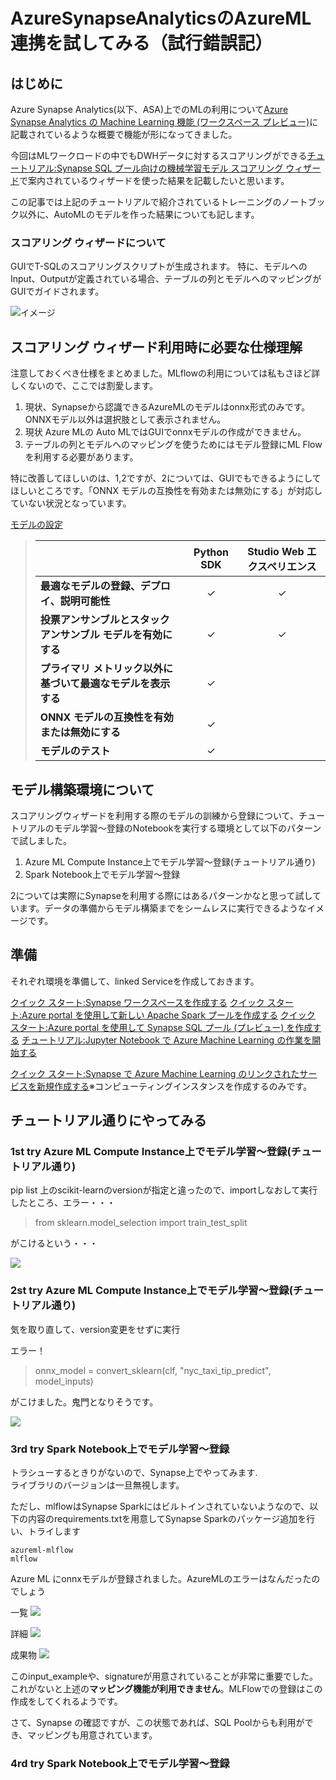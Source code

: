# AzureSynapseAnalyticsのAzureML連携を試してみる（試行錯誤記）

## はじめに

Azure Synapse Analytics(以下、ASA)上でのMLの利用について[Azure Synapse Analytics の Machine Learning 機能 (ワークスペース プレビュー)](https://docs.microsoft.com/ja-jp/azure/synapse-analytics/machine-learning/what-is-machine-learning)に記載されているような概要で機能が形になってきました。

今回はMLワークロードの中でもDWHデータに対するスコアリングができる[チュートリアル:Synapse SQL プール向けの機械学習モデル スコアリング ウィザード](https://docs.microsoft.com/ja-jp/azure/synapse-analytics/machine-learning/tutorial-sql-pool-model-scoring-wizard)で案内されているウィザードを使った結果を記載したいと思います。

この記事では上記のチュートリアルで紹介されているトレーニングのノートブック以外に、AutoMLのモデルを作った結果についても記します。

### スコアリング ウィザードについて

GUIでT-SQLのスコアリングスクリプトが生成されます。
特に、モデルへのInput、Outputが定義されている場合、テーブルの列とモデルへのマッピングがGUIでガイドされます。

![イメージ](https://docs.microsoft.com/ja-jp/azure/synapse-analytics/machine-learning/media/tutorial-sql-pool-model-scoring-wizard/tutorial-sql-scoring-wizard-00e.png)


## スコアリング ウィザード利用時に必要な仕様理解

注意しておくべき仕様をまとめました。MLflowの利用については私もさほど詳しくないので、ここでは割愛します。

1. 現状、Synapseから認識できるAzureMLのモデルはonnx形式のみです。ONNXモデル以外は選択肢として表示されません。
2. 現状 Azure MLの Auto MLではGUIでonnxモデルの作成ができません。
3. テーブルの列とモデルへのマッピングを使うためにはモデル登録にML Flowを利用する必要があります。

特に改善してほしいのは、1,2ですが、2については、GUIでもできるようにしてほしいところです。「ONNX モデルの互換性を有効または無効にする」が対応していない状況となっています。

[モデルの設定](https://docs.microsoft.com/ja-jp/azure/machine-learning/concept-automated-ml#model-settings)

>| |Python SDK|Studio Web エクスペリエンス|
>|----|:----:|:----:|
>|**最適なモデルの登録、デプロイ、説明可能性**| ✓|✓|
>|**投票アンサンブルとスタック アンサンブル モデルを有効にする**| ✓|✓|
>|**プライマリ メトリック以外に基づいて最適なモデルを表示する**|✓||
>|**ONNX モデルの互換性を有効または無効にする**|✓||
>|**モデルのテスト** | ✓| |

## モデル構築環境について

スコアリングウィザードを利用する際のモデルの訓練から登録について、チュートリアルのモデル学習～登録のNotebookを実行する環境として以下のパターンで試しました。

1. Azure ML Compute Instance上でモデル学習～登録(チュートリアル通り)
2. Spark Notebook上でモデル学習～登録

2については実際にSynapseを利用する際にはあるパターンかなと思って試しています。データの準備からモデル構築までをシームレスに実行できるようなイメージです。

## 準備

それぞれ環境を準備して、linked Serviceを作成しておきます。

[クイック スタート:Synapse ワークスペースを作成する](https://docs.microsoft.com/ja-jp/azure/synapse-analytics/quickstart-create-workspace)
[クイック スタート:Azure portal を使用して新しい Apache Spark プールを作成する](https://docs.microsoft.com/ja-jp/azure/synapse-analytics/quickstart-create-apache-spark-pool-portal)
[クイック スタート:Azure portal を使用して Synapse SQL プール (プレビュー) を作成する](https://docs.microsoft.com/ja-jp/azure/synapse-analytics/quickstart-create-sql-pool-portal)
[チュートリアル:Jupyter Notebook で Azure Machine Learning の作業を開始する](https://docs.microsoft.com/ja-jp/azure/machine-learning/tutorial-1st-experiment-sdk-setup)

[クイック スタート:Synapse で Azure Machine Learning のリンクされたサービスを新規作成する](https://docs.microsoft.com/ja-jp/azure/synapse-analytics/machine-learning/quickstart-integrate-azure-machine-learning)※コンピューティングインスタンスを作成するのみです。

## チュートリアル通りにやってみる

### 1st try Azure ML Compute Instance上でモデル学習～登録(チュートリアル通り)

pip list 上のscikit-learnのversionが指定と違ったので、importしなおして実行したところ、エラー・・・

> from sklearn.model_selection import train_test_split

がこけるという・・・

![](.media/sklearn_importError.png)

### 2st try Azure ML Compute Instance上でモデル学習～登録(チュートリアル通り)

気を取り直して、version変更をせずに実行


エラー！
> onnx_model = convert_sklearn(clf, "nyc_taxi_tip_predict", model_inputs)
> 
がこけました。鬼門となりそうです。

![](.media/sklearn_onnxConvertError.png)

### 3rd try Spark Notebook上でモデル学習～登録

トラシューするときりがないので、Synapse上でやってみます.  
ライブラリのバージョンは一旦無視します。

ただし、mlflowはSynapse Sparkにはビルトインされていないようなので、以下の内容のrequirements.txtを用意してSynapse Sparkのパッケージ追加を行い、トライします

```:
azureml-mlflow
mlflow
```

Azure ML にonnxモデルが登録されました。AzureMLのエラーはなんだったのでしょう

一覧
![](.media/mlmodel_summary.png)

詳細
![](.media/mlmodel_top.png)

成果物
![](.media/mlmodel_artifact.png)

このinput_exampleや、signatureが用意されていることが非常に重要でした。  
これがないと上述の**マッピング機能が利用できません**。MLFlowでの登録はこの作成をしてくれるようです。

さて、Synapse の確認ですが、この状態であれば、SQL Poolからも利用ができ、マッピングも用意されています。



### 4rd try Spark Notebook上でモデル学習～登録

